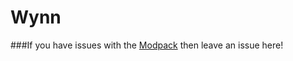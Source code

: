# Wynn

###If you have issues with the [Modpack](https://forums.wynncraft.com/threads/wynncraft-modpack-unofficial.117481/) then leave an issue here!
